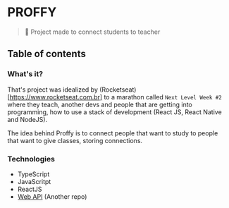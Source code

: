 # PROFFY

> :rocket: Project made to connect students to teacher

## Table of contents


### What's it?
That's project was idealized by (Rocketseat)[https://www.rocketseat.com.br] to a marathon called `Next Level Week #2` where they teach, another devs and people that are getting into programming, how to use a stack of development (React JS, React Native and NodeJS).

The idea behind Proffy is to connect people that want to study to people that want to give classes, storing connections. 

### Technologies
- TypeScript
- JavaScritpt
- ReactJS
- [Web API](https://github.com/devbaraus/proffy_server) (Another repo)
